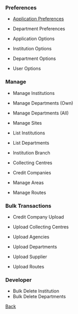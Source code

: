 ### Preferences

* [Application Preferences](https://github.com/hmislk/hmis/wiki/Application-Preferences)

* Department Preferences

* Application Options

* Institution Options

* Department Options

* User Options

### Manage

* Manage Institutions

* Manage Departments (Own)

* Manage Departments (All)

* Manage Sites

* List Institutions

* List Departments

* Institution Branch

* Collecting Centres

* Credit Companies

* Manage Areas

* Manage Routes


### Bulk Transactions

* Credit Company Upload

* Upload Collecting Centres

* Upload Agencies

* Upload Departments

* Upload Supplier

* Upload Routes

### Developer

* Bulk Delete Institution
* Bulk Delete Departments

[Back](https://github.com/hmislk/hmis/wiki/System-Administration)